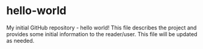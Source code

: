 # hello-world
My initial GitHub repository - hello world!
This file describes the project and provides some initial information to the reader/user.  This file will be updated as needed. 
